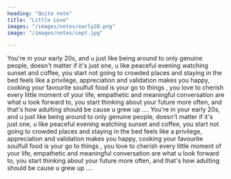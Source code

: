 ```yaml
---
heading: "Quite note"
title: "Little Love"
images: "/images/notes/early20.png"
image: "/images/notes/cept.jpg"

---
```


You're in your early 20s, and u just like being around to only genuine people, doesn't matter if it's just one, u like peaceful evening watching sunset and coffee, you start not going to crowded places and staying in the bed feels like a privilege, appreciation and validation makes you happy, cooking your favourite soulfull food is your go to things , you love to cherish every little moment of your life, empathetic and meaningful conversation are what u look forward to, you start thinking about your future more often, and that's how adulting should be cause u grew up ....
You're in your early 20s, and u just like being around to only genuine people, doesn't matter if it's just one, u like peaceful evening watching sunset and coffee, you start not going to crowded places and staying in the bed feels like a privilege, appreciation and validation makes you happy, cooking your favourite soulfull food is your go to things , you love to cherish every little moment of your life, empathetic and meaningful conversation are what u look forward to, you start thinking about your future more often, and that's how adulting should be cause u grew up ....